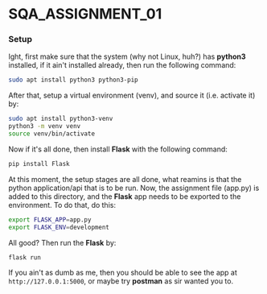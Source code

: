 # SQA_ASSIGNMENT_01

### Setup
Ight, first make sure that the system (why not Linux, huh?) has **python3** installed, if it ain't installed already, then run the following command:
```bash
sudo apt install python3 python3-pip
```

After that, setup a virtual environment (venv), and source it (i.e. activate it) by:
```bash
sudo apt install python3-venv
python3 -m venv venv
source venv/bin/activate
```
Now if it's all done, then install **Flask** with the following command:
```bash
pip install Flask
```

At this moment, the setup stages are all done, what reamins is that the python application/api that is to be run. Now, the assignment file (app.py) is added to this directory, and the **Flask** app needs to be exported to the environment. To do that, do this:
```bash
export FLASK_APP=app.py
export FLASK_ENV=development
```

All good? Then run the **Flask** by:
```bash
flask run
```

If you ain't as dumb as me, then you should be able to see the app at `http://127.0.0.1:5000`, or maybe try **postman** as sir wanted you to.